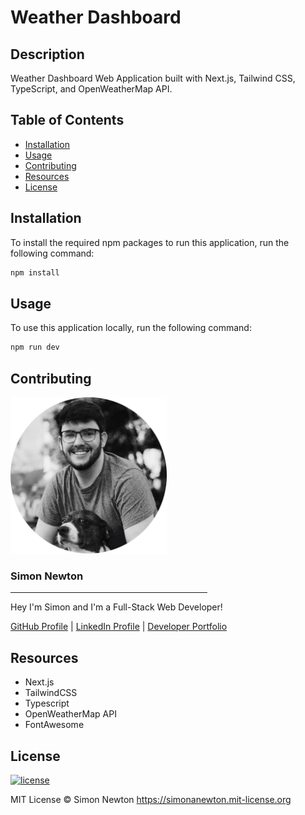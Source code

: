 # Weather Dashboard

## Description

Weather Dashboard Web Application built with Next.js, Tailwind CSS, TypeScript, and OpenWeatherMap API.

## Table of Contents

* [Installation](#installation)
* [Usage](#usage)
* [Contributing](#contributing)
* [Resources](#resources)
* [License](#license)

## Installation

To install the required npm packages to run this application, run the following command:
```sh
npm install
```

## Usage

To use this application locally, run the following command:
```sh
npm run dev
```

## Contributing

<img src="./public/profile-picture-circle.png" alt="Profile Picture" width=250/>
<h3><b>Simon Newton</b></h3>
<hr align=left width=315 />
<p>Hey I'm Simon and I'm a Full-Stack Web Developer!</p>
<a href="https://github.com/simonanewton" target="_blank">GitHub Profile</a> | <a href="https://www.linkedin.com/in/simon-newton-2a7440129/" target="_blank">LinkedIn Profile</a> | <a href="https://developer-portfolio-yqdu.onrender.com" target="_blank">Developer Portfolio</a>

## Resources

* Next.js
* TailwindCSS
* Typescript
* OpenWeatherMap API
* FontAwesome

## License

[![license](https://img.shields.io/badge/license-MIT-blue)](https://simonanewton.mit-license.org)

MIT License &copy; Simon Newton <https://simonanewton.mit-license.org>
